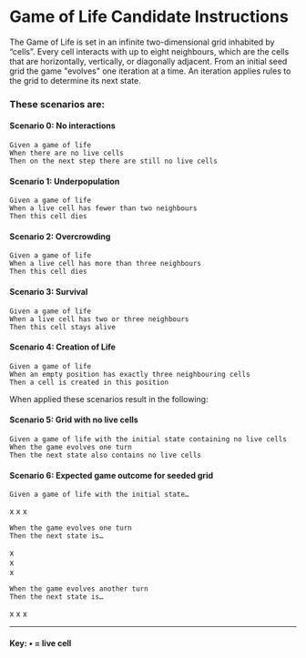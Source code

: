 # Game of Life Candidate Instructions

The Game of Life is set in an infinite two-dimensional grid inhabited by “cells”. Every cell interacts with up to eight neighbours, which are the cells that are horizontally, vertically, or diagonally adjacent. From an initial seed grid the game "evolves" one iteration at a time. An iteration applies rules to the grid to determine its next state.

### These scenarios are:	

#### Scenario 0: No interactions
	Given a game of life
	When there are no live cells
	Then on the next step there are still no live cells

#### Scenario 1: Underpopulation
	Given a game of life
	When a live cell has fewer than two neighbours
	Then this cell dies

#### Scenario 2: Overcrowding
	Given a game of life
	When a live cell has more than three neighbours
	Then this cell dies

#### Scenario 3: Survival
	Given a game of life
	When a live cell has two or three neighbours
	Then this cell stays alive

#### Scenario 4: Creation of Life
	Given a game of life
	When an empty position has exactly three neighbouring cells
	Then a cell is created in this position
When applied these scenarios result in the following:	

#### Scenario 5: Grid with no live cells
	Given a game of life with the initial state containing no live cells
	When the game evolves one turn
	Then the next state also contains no live cells

#### Scenario 6: Expected game outcome for seeded grid

	Given a game of life with the initial state…

  x x x	

	When the game evolves one turn 
	Then the next state is… 		

  x <br>
  x <br>
  x <br>

	When the game evolves another turn 
	Then the next state is… 

  x x x

---

#### Key: • = live cell
